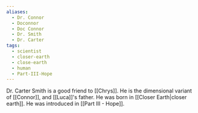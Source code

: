 ```yaml
---
aliases:
  - Dr. Connor
  - Doconnor
  - Doc Connor
  - Dr. Smith
  - Dr. Carter
tags:
  - scientist
  - closer-earth
  - close-earth
  - human
  - Part-III-Hope
---
```

Dr. Carter Smith is a good friend to [[Chrys]]. He is the dimensional variant of [[Connor]], and [[Luca]]'s father. He was born in [[Closer Earth|closer earth]]. He was introduced in [[Part III - Hope]].
